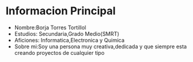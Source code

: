 # Informacion Principal

* Nombre:Borja Torres Tortillol
* Estudios: Secundaria,Grado Medio(SMRT)
* Aficiones: Informatica,Electronica y Quimica
* Sobre mi:Soy una persona muy creativa,dedicada y que siempre esta creando proyectos de cualquier tipo
